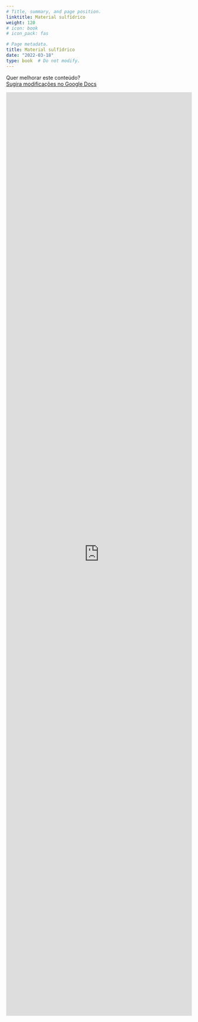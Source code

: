 ```yaml
---
# Title, summary, and page position.
linktitle: Material sulfídrico
weight: 120
# icon: book
# icon_pack: fas

# Page metadata.
title: Material sulfídrico
date: "2022-03-18"
type: book  # Do not modify.
---
```


Quer melhorar este conteúdo?<br>
[<i class="fa fa-edit" aria-hidden="true"></i> Sugira modificações no Google Docs][edit]

[edit]: https://docs.google.com/document/d/1AW98AdUlle3cQonBqB9cP4a9P_vo3pQmXHJKMLUGRsU/edit?usp=sharing

<iframe frameborder="0" style="width: 100%; height: 2500px" src="https://docs.google.com/document/d/e/2PACX-1vS1ZfYrB34i1jilLfIKt-lHec5gD7HqCUhb3XTuCdMDsnzTFVIEoYgShVvFccsSUOrmbL1avj9fsXdC/pub?embedded=true"></iframe>
